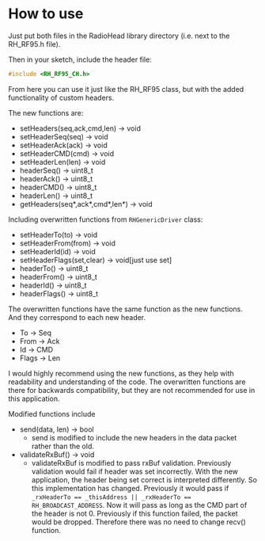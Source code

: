 # How to use

Just put both files in the RadioHead library directory (i.e. next to the RH_RF95.h file).

Then in your sketch, include the header file:

```cpp
#include <RH_RF95_CH.h>
```

From here you can use it just like the RH_RF95 class, but with the added functionality of custom headers.

The new functions are:

- setHeaders(seq,ack,cmd,len) -> void
- setHeaderSeq(seq) -> void
- setHeaderAck(ack) -> void
- setHeaderCMD(cmd) -> void
- setHeaderLen(len) -> void
- headerSeq() -> uint8_t
- headerAck() -> uint8_t
- headerCMD() -> uint8_t
- headerLen() -> uint8_t
- getHeaders(seq*,ack*,cmd*,len*) -> void

Including overwritten functions from `RHGenericDriver` class:

- setHeaderTo(to) -> void
- setHeaderFrom(from) -> void
- setHeaderId(id) -> void
- setHeaderFlags(set,clear) -> void[just use set]
- headerTo() -> uint8_t
- headerFrom() -> uint8_t
- headerId() -> uint8_t
- headerFlags() -> uint8_t

The overwritten functions have the same function as the new functions. And they correspond to each new header.

- To -> Seq
- From -> Ack
- Id -> CMD
- Flags -> Len

I would highly recommend using the new functions, as they help with readability and understanding of the code. The overwritten functions are there for backwards compatibility, but they are not recommended for use in this application.

Modified functions include

- send(data, len) -> bool
  - send is modified to include the new headers in the data packet rather than the old.
- validateRxBuf() -> void
  - validateRxBuf is modified to pass rxBuf validation. Previously validation would fail if header was set incorrectly. With the new application, the header being set correct is interpreted differently. So this implementation has changed. Previously it would pass if `_rxHeaderTo == _thisAddress || _rxHeaderTo == RH_BROADCAST_ADDRESS`. Now it will pass as long as the CMD part of the header is not 0. Previously if this function failed, the packet would be dropped. Therefore there was no need to change recv() function.
